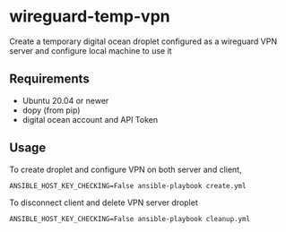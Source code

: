 # wireguard-temp-vpn
Create a temporary digital ocean droplet configured as a wireguard VPN server and configure local machine to use it

## Requirements

- Ubuntu 20.04 or newer
- dopy (from pip)
- digital ocean account and API Token

## Usage

To create droplet and configure VPN on both server and client,

```
ANSIBLE_HOST_KEY_CHECKING=False ansible-playbook create.yml
```

To disconnect client and delete VPN server droplet

```
ANSIBLE_HOST_KEY_CHECKING=False ansible-playbook cleanup.yml
```
